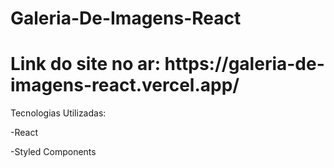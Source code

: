 # Galeria-De-Imagens-React
<h1>Link do site no ar: https://galeria-de-imagens-react.vercel.app/ </h1>

Tecnologias Utilizadas:

-React

-Styled Components

